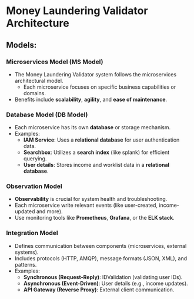 # Money Laundering Validator Architecture

## Models:

### Microservices Model (MS Model)

- The Money Laundering Validator system follows the microservices architectural model.
  - Each microservice focuses on specific business capabilities or domains.
- Benefits include **scalability**, **agility**, and **ease of maintenance**.

### Database Model (DB Model)

- Each microservice has its own **database** or storage mechanism.
- Examples:
  - **IAM Service**: Uses a **relational database** for user authentication data.
  - **Searchbox**: Utilizes a **search index** (like splank) for efficient querying.
  - **User details**: Stores income and worklist data in a **relational database**.

### Observation Model

- **Observability** is crucial for system health and troubleshooting.
- Each microservice write relevant events (like user-created, income-updated and more).
- Use monitoring tools like **Prometheus**, **Grafana**, or the **ELK stack**.

### Integration Model

- Defines communication between components (microservices, external systems).
- Includes protocols (HTTP, AMQP), message formats (JSON, XML), and patterns.
- Examples:
  - **Synchronous (Request-Reply)**: IDValidation (validating user IDs).
  - **Asynchronous (Event-Driven)**: User details (e.g., income updates).
  - **API Gateway (Reverse Proxy)**: External client communication.
